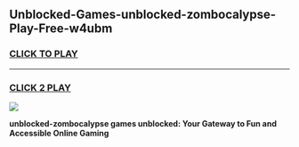 
## Unblocked-Games-unblocked-zombocalypse-Play-Free-w4ubm
<h3>
<a href="https://premium76.site?title=unblocked-zombocalypse&ref=18A1">CLICK TO PLAY</a></h3>
<hr>

<h3>
<a href="https://premium76.site?title=unblocked-zombocalypse&ref=18A1">CLICK 2 PLAY</a>
  
</h3>

<a href="https://premium76.site?title=unblocked-zombocalypse&ref=18A1"><img src="https://clearcache.store/games.png"></a>


**unblocked-zombocalypse games unblocked: Your Gateway to Fun and Accessible Online Gaming**
